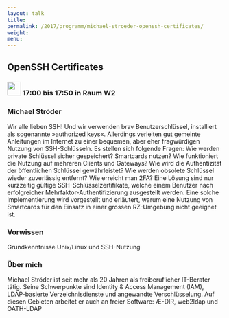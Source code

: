 ```yaml
---
layout: talk
title:
permalink: /2017/programm/michael-stroeder-openssh-certificates/
weight:
menu:
---
```

## OpenSSH Certificates

### <img height = "32" src="../../../images/talk.svg"> 17:00 bis 17:50 in Raum W2

### Michael Ströder

Wir alle lieben SSH! Und wir verwenden brav Benutzerschlüssel, installiert als sogenannte »authorized keys«. Allerdings verleiten gut gemeinte Anleitungen im Internet zu einer bequemen, aber eher fragwürdigen Nutzung von SSH-Schlüsseln.  Es stellen sich folgende Fragen: Wie werden private Schlüssel sicher gespeichert?  Smartcards nutzen?  Wie funktioniert die Nutzung auf mehreren Clients und Gateways?  Wie wird die Authentizität der öffentlichen Schlüssel gewährleistet?  Wie werden obsolete Schlüssel wieder zuverlässig entfernt?  Wie erreicht man 2FA?  Eine Lösung sind nur kurzzeitig gültige SSH-Schlüsselzertifikate, welche einem Benutzer nach erfolgreicher Mehrfaktor-Authentifizierung ausgestellt werden. Eine solche Implementierung wird vorgestellt und erläutert, warum eine Nutzung von Smartcards für den Einsatz in einer grossen RZ-Umgebung nicht geeignet ist.

### Vorwissen

Grundkenntnisse Unix/Linux und SSH-Nutzung

### Über mich

Michael Ströder ist seit mehr als 20 Jahren als freiberuflicher IT-Berater tätig. Seine Schwerpunkte sind Identity & Access Management (IAM), LDAP-basierte Verzeichnisdienste und angewandte Verschlüsselung. Auf diesen Gebieten arbeitet er auch an freier Software: Æ-DIR, web2ldap und OATH-LDAP

